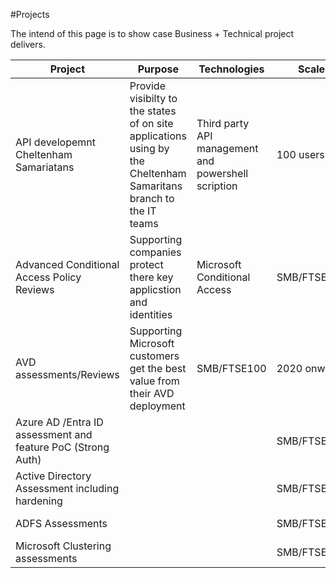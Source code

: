 #Projects

The intend of this page is to show case Business + Technical project delivers.

| Project | Purpose | Technologies | Scale | Date |
|-------------|-------------------------|-----------------|------------------|------------|
API developemnt Cheltenham Samariatans|Provide visibilty to the states of on site applications using by the Cheltenham Samaritans branch to the IT teams| Third party API management and powershell scription|100 users | 2020
Advanced Conditional Access Policy Reviews|Supporting companies protect there key applicstion and identities| Microsoft Conditional Access| SMB/FTSE100|2020 onwards
AVD assessments/Reviews|Supporting Microsoft customers get the best value from their AVD deployment|SMB/FTSE100|2020 onwards
Azure AD /Entra ID assessment and feature PoC (Strong Auth)|||SMB/FTSE100|2019 onwards
Active Directory Assessment including hardening|||SMB/FTSE100|2019 onwards
ADFS Assessments|||SMB/FTSE100|2019 onwards
Microsoft Clustering assessments|||SMB/FTSE100|2019 onwards





